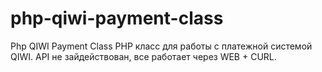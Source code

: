 # php-qiwi-payment-class
Php QIWI Payment Class
PHP класс для работы с платежной системой QIWI.
API не зайдействован, все работает через WEB + CURL.
